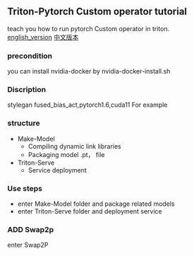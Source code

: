 ## Triton-Pytorch Custom operator tutorial
teach you how to run pytorch Custom operator in triton. <br>
[english_version](https://github.com/LeslieZhoa/Triton-Torch-Custom/blob/main/ReadMe.md)
[中文版本](https://github.com/LeslieZhoa/Triton-Torch-Custom/blob/main/ReadMe-chinese.md)
### precondition
you can install nvidia-docker by nvidia-docker-install.sh
### Discription
stylegan fused_bias_act,pytorch1.6,cuda11 For example
### structure
- Make-Model<br>
    - Compiling dynamic link libraries
    - Packaging model .pt， file
- Triton-Serve<br>
    - Service deployment

### Use steps
- enter Make-Model folder and package related models
- enter Triton-Serve folder and deployment service
### ADD Swap2p 
enter Swap2P
